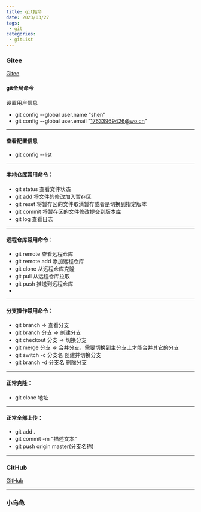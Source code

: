 ```yaml
---
title: git指令
date: 2023/03/27
tags:
 - git
categories:
 - gitList
---
```


### Gitee 
[Gitee](https://gitee.com)

#### git全局命令

设置用户信息

- git config --global user.name "shen"
- git config --global user.email "17633969426@wo.cn"

---------------------------------------
#### 查看配置信息

- git config --list

---------------------------------------
#### 本地仓库常用命令：
- git status 查看文件状态
- git add 将文件的修改加入暂存区
- git reset 将暂存区的文件取消暂存或者是切换到指定版本
- git commit 将暂存区的文件修改提交到版本库
- git log 查看日志

---------------------------------------


#### 远程仓库常用命令：
- git remote 查看远程仓库
- git remote add 添加远程仓库
- git clone 从远程仓库克隆
- git pull 从远程仓库拉取
- git push 推送到远程仓库
- 
---------------------------------------


#### 分支操作常用命令：
- git branch => 查看分支
- git branch 分支 => 创建分支
- git checkout 分支 => 切换分支
- git merge 分支 => 合并分支，需要切换到主分支上才能合并其它的分支
- git switch -c 分支名 创建并切换分支
- git branch -d 分支名 删除分支

---------------------------------------


#### 正常克隆：
- git clone 地址

---------------------------------------


#### 正常全部上传：
- git add .
- git commit -m "描述文本"
- git push origin master(分支名称)

---------------------------------------


### GitHub
[GitHub](https://github.com)

---------------------------------------
### 小乌龟
